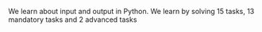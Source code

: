 We learn about input and output in Python. We learn by solving 15 tasks, 13 mandatory tasks and 2 advanced tasks
